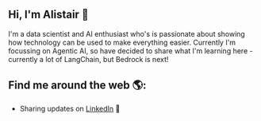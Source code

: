 ## Hi, I'm Alistair 👋

<!--
**paullsa/paullsa** is a ✨ _special_ ✨ repository because its `README.md` (this file) appears on your GitHub profile.

Here are some ideas to get you started:

- 🔭 I’m currently working on ...
- 🌱 I’m currently learning ...
- 👯 I’m looking to collaborate on ...
- 🤔 I’m looking for help with ...
- 💬 Ask me about ...
- 📫 How to reach me: ...
- 😄 Pronouns: ...
- ⚡ Fun fact: ...
-->


I'm a data scientist and AI enthusiast who's is passionate about showing how technology can be used to make everything easier. Currently I'm focussing on Agentic AI, so have decided to share what I'm learning here - currently a lot of LangChain, but Bedrock is next! 

## Find me around the web 🌎:

- Sharing updates on <a href="https://www.linkedin.com/in/alistairpaulls/">LinkedIn</a> 💼
